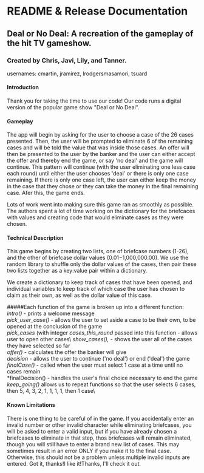 # README & Release Documentation
## Deal or No Deal: A recreation of the gameplay of the hit TV gameshow.
### Created by Chris, Javi, Lily, and Tanner.
usernames: cmartin, jramirez, lrodgersmasamori, tsuard
#### Introduction
Thank you for taking the time to use our code! Our code runs a digital version of the popular game show "Deal or No Deal". 

#### Gameplay
The app will begin by asking for the user to choose a case of the 26 cases presented. Then, the user will be prompted to eliminate 6 of the remaining cases and will be told the value that was inside those cases. An offer will then be presented to the user by the banker and the user can either accept the offer and thereby end the game, or say 'no deal' and the game will continue. This pattern will continue (with the user eliminating one less case each round) until either the user chooses 'deal' or there is only one case remaining. If there is only one case left, the user can either keep the money in the case that they chose or they can take the money in the final remaining case. Afer this, the game ends.

Lots of work went into making sure this game ran as smoothly as possible. The authors spent a lot of time working on the dictionary for the briefcaces with values and creating code that would eliminate cases as they were chosen. 

#### Technical Description
This game begins by creating two lists, one of briefcase numbers (1-26), and the other of briefcase dollar values ($0.01-$1,000,000.00). We use the random library to shuffle only the dollar values of the cases, then pair these two lists together as a key:value pair within a dictionary.

We create a dictionary to keep track of cases that have been opened, and individual variables to keep track of which case the user has chosen to claim as their own, as well as the dollar value of this case.

#####Each function of the game is broken up into a different function:\
*intro()* - prints a welcome message\
*pick_user_case()* - allows the user to set aside a case to be their own, to be opened at the conclusion of the game\
*pick_cases* (with integer *cases_this_round* passed into this function - allows user to open other cases\ 
*show_cases(),* -  shows the user all of the cases they have selected so far\
*offer()* -  calculates the offer the banker will give\
*decision* - allows the user to continue ('no deal') or end ('deal') the game\
*finalCase()* - called when the user must select 1 case at a time until no cases remain\
*finalDecision() - handles the user's final choice necessary to end the game\
*keep_going()* allows us to repeat functions so that the user selects 6 cases, then 5, 4, 3, 2, 1, 1, 1, 1, then 1 case\

#### Known Limitations
There is one thing to be careful of in the game. If you accidentally enter an invalid number or other invalid character while eliminating briefcases, you will be asked to enter a valid input, but if you have already chosen a briefcases to eliminate in that step, thos briefcases will remain eliminated, though you will still have to enter a brand new list of cases. This may sometimes result in an error ONLY if you make it to the final case. Otherwise, this should not be a problem unless multiple invalid inputs are entered.
Got it, thanks!I like it!Thanks, I'll check it out.
